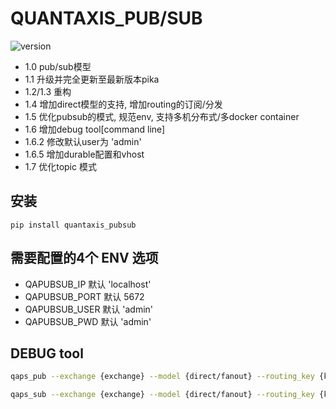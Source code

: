 # QUANTAXIS_PUB/SUB

![version](https://img.shields.io/pypi/v/quantaxis_pubsub.svg)

- 1.0 pub/sub模型
- 1.1 升级并完全更新至最新版本pika
- 1.2/1.3 重构
- 1.4 增加direct模型的支持, 增加routing的订阅/分发  
- 1.5 优化pubsub的模式, 规范env, 支持多机分布式/多docker container
- 1.6 增加debug tool[command line]
- 1.6.2 修改默认user为 'admin'
- 1.6.5 增加durable配置和vhost
- 1.7  优化topic 模式

## 安装

```
pip install quantaxis_pubsub
```

## 需要配置的4个 ENV 选项

- QAPUBSUB_IP 默认 'localhost'
- QAPUBSUB_PORT 默认 5672
- QAPUBSUB_USER 默认 'admin'
- QAPUBSUB_PWD  默认 'admin'

## DEBUG tool

```bash
qaps_pub --exchange {exchange} --model {direct/fanout} --routing_key {key} --content {content} --user {user} --password {password} --host {host}

qaps_sub --exchange {exchange} --model {direct/fanout} --routing_key {key} --user {user} --password {password} --host {host}
```